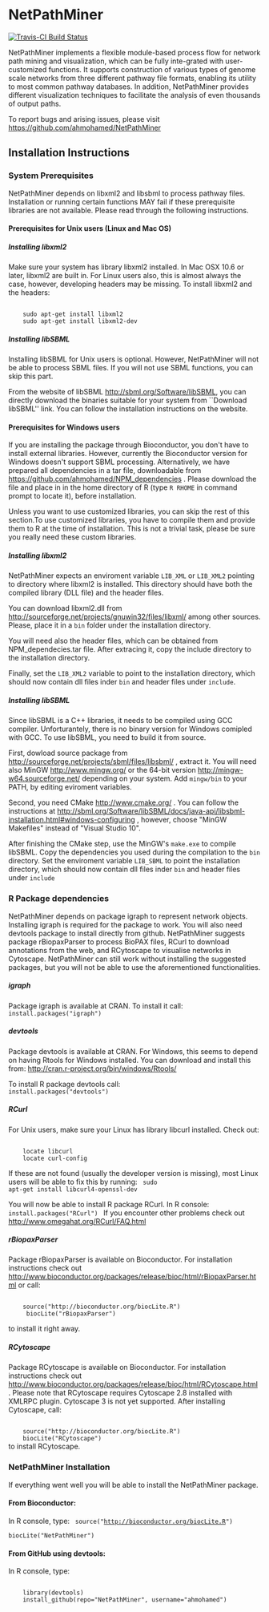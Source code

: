 # NetPathMiner
[![Travis-CI Build Status](https://travis-ci.org/ahmohamed/NetPathMiner.svg?branch=master)](https://travis-ci.org/ahmohamed/NetPathMiner)

NetPathMiner implements a flexible module-based process flow for network path mining and visualization,
which can be fully inte-grated with user-customized functions. 
It supports construction of various types of genome scale networks from three different pathway 
file formats, enabling its utility to most common pathway databases. 
In addition, NetPathMiner provides different visualization techniques to facilitate the analysis of even 
thousands of output paths.

To report bugs and arising issues, please visit https://github.com/ahmohamed/NetPathMiner

## Installation Instructions

### System Prerequisites
NetPathMiner depends on libxml2 and libsbml to process pathway files. Installation or running 
certain functions MAY fail if these prerequisite libraries are
not available. Please read through the following instructions.

#### Prerequisites for Unix users (Linux and Mac OS)
##### Installing libxml2
Make sure your system has library libxml2 installed. In Mac OSX 10.6 or later, libxml2
are built in. For Linux users also, this is almost always the case, however, developing headers
may be missing. To install libxml2 and the headers:

<code>
    sudo apt-get install libxml2   
    sudo apt-get install libxml2-dev   
</code>

##### Installing libSBML 
Installing libSBML for Unix users is optional. However, NetPathMiner will not be able to process SBML
files. If you will not use SBML functions, you can skip this part. 

From the website of libSBML http://sbml.org/Software/libSBML, you can directly download the
binaries suitable for your system from ``Download libSBML'' link. You can follow the installation instructions
on the website.

#### Prerequisites for Windows users
If you are installing the package through Bioconductor, you don't have to install external libraries. However, currently the Bioconductor version for Windows doesn't support SBML processing. Alternatively, we have prepared all dependencies in a tar file, downloadable from https://github.com/ahmohamed/NPM_dependencies . Please download the file and place in in the home directory of R (type <code>R RHOME</code> in command prompt to locate it), before installation.

Unless you want to use customized libraries, you can skip the rest of this section.To use customized libraries, you have to compile them and provide them to R at the time of installation. This is not a trivial task, please be sure you really need these custom libraries.

##### Installing libxml2
NetPathMiner expects an enviroment variable `LIB_XML` or `LIB_XML2` pointing to directory where 
libxml2 is installed. This directory should have both the compiled library (DLL file) and the header files.

You can download libxml2.dll from http://sourceforge.net/projects/gnuwin32/files/libxml/ among other sources.
Please, place it in a `bin` folder under the installation directory.

You will need also the header files, which can be obtained from NPM_dependecies.tar file. After extracing it, copy
the include directory to the installation directory.

Finally, set the `LIB_XML2` variable to point to the installation directory, which should now contain dll files inder `bin` 
and header files under `include`.

##### Installing libSBML
Since libSBML is a C++ libraries, it needs to be compiled using GCC compiler. Unforturantely, there is no binary
version for Windows comipled with GCC. To use libSBML, you need to build it from source.

First, dowload source package from http://sourceforge.net/projects/sbml/files/libsbml/ , extract it. You will
need also MinGW http://www.mingw.org/ or the 64-bit version http://mingw-w64.sourceforge.net/ depending on your system.
Add `mingw/bin` to your PATH, by editing eviroment variables.

Second, you need CMake http://www.cmake.org/ . You can follow the instructions at http://sbml.org/Software/libSBML/docs/java-api/libsbml-installation.html#windows-configuring , however, choose "MinGW Makefiles" instead of "Visual Studio 10".

After finishing the CMake step, use the MinGW's `make.exe` to compile libSBML. Copy the dependencies you used
during the compilation to the `bin` directory. Set the enviroment variable `LIB_SBML` to point the installation 
directory, which should now contain dll files inder `bin` and header files under `include`


### R Package dependencies
NetPathMiner depends on package igraph to represent network objects. Installing igraph is required for the package 
to work. You will also need devtools package to install directly from github.
NetPathMiner suggests package rBiopaxParser to process BioPAX files, RCurl to download annotations from the web, and 
RCytoscape to visualise networks in Cytoscape. NetPathMiner can still work without installing the suggested packages, but you
will not be able to use the aforementioned functionalities.

##### igraph
Package igraph is available at CRAN. To install it call:
<code>
    install.packages("igraph")
</code>

##### devtools
Package devtools is available at CRAN. For Windows, this seems to depend on
having Rtools for Windows installed. You can download and install this from:
http://cran.r-project.org/bin/windows/Rtools/

To install R package devtools call:
<code>
    install.packages("devtools")
</code>

##### RCurl
For Unix users, make sure your Linux has library libcurl installed. Check out:

<code>
    locate libcurl   
    locate curl-config
</code>

If these are not found (usually the developer version is missing), most Linux
users will be able to fix this by running:
<code>
    sudo apt-get install libcurl4-openssl-dev
</code>

You will now be able to install R package RCurl. In R console:
<code>
    install.packages("RCurl")
</code>
If you encounter other problems check out http://www.omegahat.org/RCurl/FAQ.html

##### rBiopaxParser
Package rBiopaxParser is available on Bioconductor. For installation instructions check 
out http://www.bioconductor.org/packages/release/bioc/html/rBiopaxParser.html or
call:

<code>
    source("http://bioconductor.org/biocLite.R")   
     biocLite("rBiopaxParser")
</code>

to install it right away.

##### RCytoscape
Package RCytoscape is available on Bioconductor. For installation instructions check 
out http://www.bioconductor.org/packages/release/bioc/html/RCytoscape.html . Please note 
that RCytoscape requires Cytoscape 2.8 installed with XMLRPC plugin. Cytoscape 3 is not yet 
supported. After installing Cytoscape, call:

<code>
    source("http://bioconductor.org/biocLite.R")   
    biocLite("RCytoscape")
</code>
to install RCytoscape.

### NetPathMiner Installation
If everything went well you will be able to install the NetPathMiner package.

#### From Bioconductor:
In R console, type:
<code>
    source("http://bioconductor.org/biocLite.R")   
    biocLite("NetPathMiner")
</code>


#### From GitHub using devtools:
In R console, type:

<code>
    library(devtools)   
    install_github(repo="NetPathMiner", username="ahmohamed")
</code>
